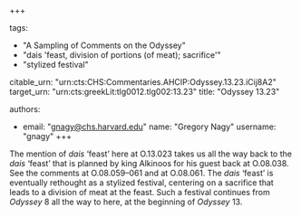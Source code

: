 +++

tags:
- "A Sampling of Comments on the Odyssey"
- "dais &#39;feast, division of portions (of meat); sacrifice&#39;"
- "stylized festival"

citable_urn: "urn:cts:CHS:Commentaries.AHCIP:Odyssey.13.23.iCij8A2"
target_urn: "urn:cts:greekLit:tlg0012.tlg002:13.23"
title: "Odyssey 13.23"

authors:
- email: "gnagy@chs.harvard.edu"
  name: "Gregory Nagy"
  username: "gnagy"
+++

<p>The mention of <em>dais</em> ‘feast’ here at O.13.023 takes us all the way back to the <em>dais</em> ‘feast’ that is planned by king Alkinoos for his guest back at O.08.038. See the comments at O.08.059–061 and at O.08.061. The <em>dais</em> ‘feast’ is eventually rethought as a stylized festival, centering on a sacrifice that leads to a division of meat at the feast. Such a festival continues from <em>Odyssey</em> 8 all the way to here, at the beginning of <em>Odyssey</em> 13.  </p>